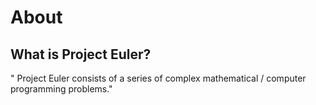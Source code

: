 
# About
## What is Project Euler?
" Project Euler consists of a series of complex mathematical / computer programming problems."


